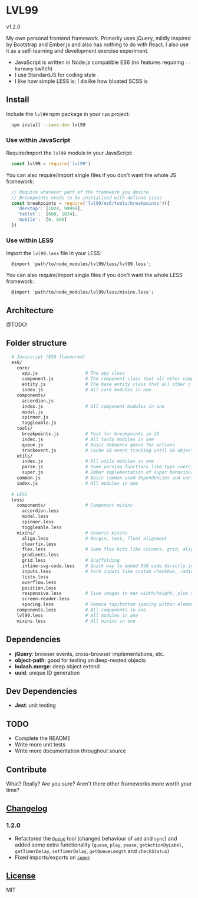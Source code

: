 # LVL99

v1.2.0

My own personal frontend framework. Primarily uses jQuery, mildly inspired by Bootstrap and Ember.js and also has
nothing to do with React. I also use it as a self-learning and development exercise experiment.

* JavaScript is written in Node.js compatible ES6 (no features requiring `--harmony` switch)
* I use StandardJS for coding style
* I like how simple LESS is; I dislike how bloated SCSS is


## Install

Include the `lvl99` npm package in your `npm` project: 

```bash
  npm install --save-dev lvl99
```


### Use within JavaScript

Require/import the `lvl99` module in your JavaScript:

```javascript
  const lvl99 = require('lvl99')
```

You can also require/import single files if you don't want the whole JS framework:

```javascript
  // Require whatever part of the framework you desire
  // Breakpoints needs to be initialised with defined sizes
  const breakpoints = require('lvl99/es6/tools/breakpoints')({
    'desktop': [1024, 99999],
    'tablet':  [600, 1024],
    'mobile':  [0, 600]
  })
```


### Use within LESS

Import the `lvl99.less` file in your LESS:

```less
  @import 'path/to/node_modules/lvl99/less/lvl99.less';
```

You can also require/import single files if you don't want the whole LESS framework:

```less
  @import 'path/to/node_modules/lvl99/less/mixins.less';
```


## Architecture

@TODO!


## Folder structure

```bash
  # Javascript (ES6 flavoured)
  es6/
    core/
      app.js                  # The app class 
      component.js            # The component class that all other components inherit
      entity.js               # The base entity class that all other classes inherit from
      index.js                # All core modules in one
    components/
      accordion.js
      index.js                # All component modules in one
      modal.js
      spinner.js 
      toggleable.js 
    tools/
      breakpoints.js          # Test for breakpoints in JS
      index.js                # All tools modules in one
      queue.js                # Basic debounce queue for actions
      trackevent.js           # Cache GA event tracking until GA object loaded
    utils/
      index.js                # All utils modules in one
      parse.js                # Some parsing functions like type coercion, etc.
      super.js                # Ember implementation of super behaviour
    common.js                 # Basic common used dependencies and variables
    index.js                  # All modules in one
    
  # LESS
  less/
    components/               # Component mixins
      accordion.less 
      modal.less
      spinner.less
      toggleable.less
    mixins/                   # Generic mixins
      align.less              # Margin, text, float alignment
      clearfix.less
      flex.less               # Some flex bits like columns, grid, alignment, etc.
      gradients.less
      grid.less               # Scaffolding
      inline-svg-code.less    # Quick way to embed SVG code directly in CSS
      inputs.less             # Form inputs like custom checkbox, radio, switch
      lists.less
      overflow.less
      position.less         
      responsive.less         # Size images to max width/height, plus show/hide elements based on breakpoints
      screen-reader.less
      spacing.less            # Remove top/bottom spacing within elements
    components.less           # All components in one
    lvl99.less                # All modules in one
    mixins.less               # All mixins in one
```


## Dependencies

* **jQuery**: browser events, cross-browser implementations, etc.
* **object-path**: good for testing on deep-nested objects
* **lodash.merge**: deep object extend
* **uuid**: unique ID generation


## Dev Dependencies

* **Jest**: unit testing


## TODO

* Complete the README
* Write more unit tests
* Write more documentation throughout source


## Contribute

What? Really? Are you sure? Aren't there other frameworks more worth your time?


## [Changelog](CHANGELOG.md)

### 1.2.0

* Refactored the [`Queue`](es6/tools/queue.js) tool (changed behaviour of `add` and `sync`) and added some extra
  functionality (`queue`, `play`, `pause`, `getActionByLabel`, `getTimerDelay`, `setTimerDelay`, `getQueueLength` and
  `checkStatus`)
* Fixed imports/exports on [`super`](es6/utils/super.js)


## [License](LICENSE.md)

MIT
